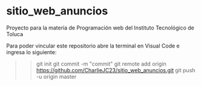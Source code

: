 # sitio_web_anuncios
Proyecto para la materia de Programación web del Instituto Tecnológico de Toluca

Para poder vincular este repositorio abre la terminal en Visual Code e ingresa lo siguiente:

>> git init
>> git commit -m "commit"
>> git remote add origin https://github.com/CharlieJC23/sitio_web_anuncios.git
>> git push -u origin master
